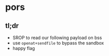 # pors


## tl;dr
- SROP to read our following payload on bss
- use `openat+sendfile` to bypass the sandbox
- happy flag
